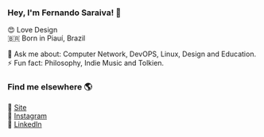 ### Hey, I'm Fernando Saraiva! 👋

:heart_eyes: Love Design <br>
🇧🇷 Born in Piauí, Brazil <br>

💬 Ask me about: Computer Network, DevOPS, Linux, Design and Education. <br>
⚡ Fun fact: Philosophy, Indie Music and Tolkien. <br>

### Find me elsewhere 🌎

🚀 [Site](https://fernandofront.github.io/links/) <br>
📸 [Instagram](https://instagram.com/fernando_saraiva.ti) <br>
💼 [LinkedIn](https://www.linkedin.com/in/fernandosaraivadesigner/) <br>


